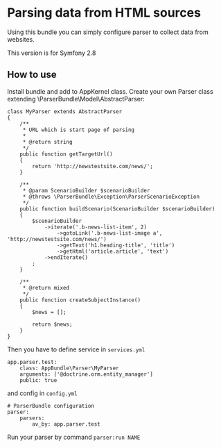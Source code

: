 Parsing data from HTML sources
===========================

Using this bundle you can simply configure parser to collect data from websites.

This version is for Symfony 2.8

How to use
-

Install bundle and add to AppKernel class. Create your own Parser class extending \ParserBundle\Model\AbstractParser:

    class MyParser extends AbstractParser
    {
        /**
         * URL which is start page of parsing
         *
         * @return string
         */
        public function getTargetUrl()
        {
            return 'http://newstestsite.com/news/';
        }
    
        /**
         * @param ScenarioBuilder $scenarioBuilder
         * @throws \ParserBundle\Exception\ParserScenarioException
         */
        public function buildScenario(ScenarioBuilder $scenarioBuilder)
        {
            $scenarioBuilder
                ->iterate('.b-news-list-item', 2)
                    ->gotoLink('.b-news-list-image a', 'http://newstestsite.com/news/')
                    ->getText('h1.heading-title', 'title')
                    ->getHtml('article.article', 'text')
                ->endIterate()
            ;
        }
    
        /**
         * @return mixed
         */
        public function createSubjectInstance()
        {
            $news = [];
    
            return $news;
        }
    }
    
Then you have to define service in ```services.yml```

    app.parser.test:
        class: AppBundle\Parser\MyParser
        arguments: ['@doctrine.orm.entity_manager']
        public: true

and config in ```config.yml```

    # ParserBundle configuration
    parser:
        parsers:
            av_by: app.parser.test
            
Run your parser by command ```parser:run NAME```